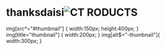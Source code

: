 # thanksdaisi![CT RODUCTS](https://user-images.githubusercontent.com/79142164/164991322-fdc37bde-f6db-448a-a65c-13e91ab58795.jpg)
img[src*="#thumbnail"] {
   width:150px;
   height:400px;
}
img[title="thumbnail"] {
   width:200px;
}
img[alt$="-thumbnail"]{
    width:300px;
}

